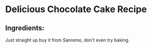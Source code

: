 # Delicious Chocolate Cake Recipe

## Ingredients:
Just straight up buy it from Sanremo, don't even try baking.